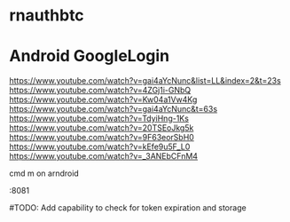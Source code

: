 # rnauthbtc

# Android GoogleLogin

https://www.youtube.com/watch?v=gai4aYcNunc&list=LL&index=2&t=23s
https://www.youtube.com/watch?v=4ZGj1i-GNbQ
https://www.youtube.com/watch?v=Kw04a1Vw4Kg
https://www.youtube.com/watch?v=gai4aYcNunc&t=63s
https://www.youtube.com/watch?v=TdyiHng-1Ks
https://www.youtube.com/watch?v=20TSEoJkg5k
https://www.youtube.com/watch?v=9F63eorSbH0
https://www.youtube.com/watch?v=kEfe9u5F_L0
https://www.youtube.com/watch?v=_3ANEbCFnM4

cmd m on arndroid

<ip>:8081

#TODO: Add capability to check for token expiration and storage
